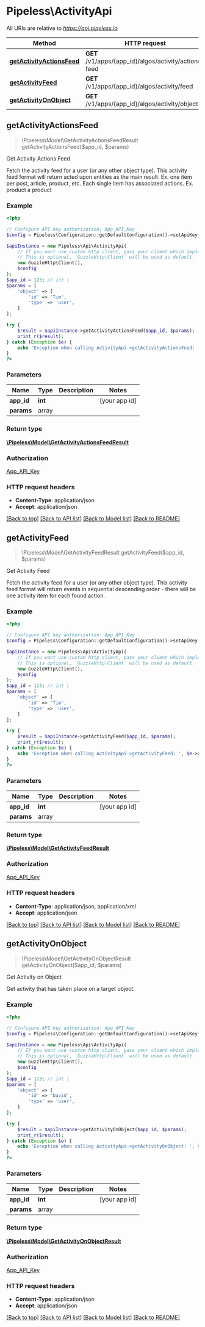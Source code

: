 # Pipeless\ActivityApi

All URIs are relative to *https://api.pipeless.io*

Method | HTTP request | Description
------------- | ------------- | -------------
[**getActivityActionsFeed**](ActivityApi.md#getActivityActionsFeed) | **GET** /v1/apps/{app_id}/algos/activity/actions-feed | Get Activity Actions Feed
[**getActivityFeed**](ActivityApi.md#getActivityFeed) | **GET** /v1/apps/{app_id}/algos/activity/feed | Get Activity Feed
[**getActivityOnObject**](ActivityApi.md#getActivityOnObject) | **GET** /v1/apps/{app_id}/algos/activity/object | Get Activity on Object



## getActivityActionsFeed

> \Pipeless\Model\GetActivityActionsFeedResult getActivityActionsFeed($app_id, $params)

Get Activity Actions Feed

Fetch the activity feed for a user (or any other object type). This activity feed format will return acted upon entities as the main result. Ex. one item per post, article, product, etc. Each single item has associated actions. Ex. product a product

### Example

```php
<?php

// Configure API key authorization: App_API_Key
$config = Pipeless\Configuration::getDefaultConfiguration()->setApiKey('Authorization', 'Bearer YOUR_API_KEY');

$apiInstance = new Pipeless\Api\ActivityApi(
    // If you want use custom http client, pass your client which implements `GuzzleHttp\ClientInterface`.
    // This is optional, `GuzzleHttp\Client` will be used as default.
    new GuzzleHttp\Client(),
    $config
);
$app_id = 123; // int | 
$params = [
    'object' => [
        'id' => 'Tim',
        'type' => 'user',
    ]
];

try {
    $result = $apiInstance->getActivityActionsFeed($app_id, $params);
    print_r($result);
} catch (Exception $e) {
    echo 'Exception when calling ActivityApi->getActivityActionsFeed: ', $e->getMessage(), PHP_EOL;
}
?>
```

### Parameters


Name | Type | Description  | Notes
------------- | ------------- | ------------- | -------------
 **app_id** | **int**|  | [your app id]
 **params** | array

### Return type

[**\Pipeless\Model\GetActivityActionsFeedResult**](../Model/GetActivityActionsFeedResult.md)

### Authorization

[App_API_Key](../../README.md#App_API_Key)

### HTTP request headers

- **Content-Type**: application/json
- **Accept**: application/json

[[Back to top]](#) [[Back to API list]](../../README.md#documentation-for-api-endpoints)
[[Back to Model list]](../../README.md#documentation-for-models)
[[Back to README]](../../README.md)


## getActivityFeed

> \Pipeless\Model\GetActivityFeedResult getActivityFeed($app_id, $params)

Get Activity Feed

Fetch the activity feed for a user (or any other object type). This activity feed format will return events in sequential descending order - there will be one activity item for each found action.

### Example

```php
<?php

// Configure API key authorization: App_API_Key
$config = Pipeless\Configuration::getDefaultConfiguration()->setApiKey('Authorization', 'Bearer YOUR_API_KEY');

$apiInstance = new Pipeless\Api\ActivityApi(
    // If you want use custom http client, pass your client which implements `GuzzleHttp\ClientInterface`.
    // This is optional, `GuzzleHttp\Client` will be used as default.
    new GuzzleHttp\Client(),
    $config
);
$app_id = 123; // int | 
$params = [
    'object' => [
        'id' => 'Tim',
        'type' => 'user',
    ]
];

try {
    $result = $apiInstance->getActivityFeed($app_id, $params);
    print_r($result);
} catch (Exception $e) {
    echo 'Exception when calling ActivityApi->getActivityFeed: ', $e->getMessage(), PHP_EOL;
}
?>
```

### Parameters


Name | Type | Description  | Notes
------------- | ------------- | ------------- | -------------
 **app_id** | **int**|  | [your app id]
 **params** | array

### Return type

[**\Pipeless\Model\GetActivityFeedResult**](../Model/GetActivityFeedResult.md)

### Authorization

[App_API_Key](../../README.md#App_API_Key)

### HTTP request headers

- **Content-Type**: application/json, application/xml
- **Accept**: application/json

[[Back to top]](#) [[Back to API list]](../../README.md#documentation-for-api-endpoints)
[[Back to Model list]](../../README.md#documentation-for-models)
[[Back to README]](../../README.md)


## getActivityOnObject

> \Pipeless\Model\GetActivityOnObjectResult getActivityOnObject($app_id, $params)

Get Activity on Object

Get activity that has taken place on a target object.

### Example

```php
<?php

// Configure API key authorization: App_API_Key
$config = Pipeless\Configuration::getDefaultConfiguration()->setApiKey('Authorization', 'Bearer YOUR_API_KEY');

$apiInstance = new Pipeless\Api\ActivityApi(
    // If you want use custom http client, pass your client which implements `GuzzleHttp\ClientInterface`.
    // This is optional, `GuzzleHttp\Client` will be used as default.
    new GuzzleHttp\Client(),
    $config
);
$app_id = 123; // int | 
$params = [
    'object' => [
        'id' => 'David',
        'type' => 'user',
    ]
];

try {
    $result = $apiInstance->getActivityOnObject($app_id, $params);
    print_r($result);
} catch (Exception $e) {
    echo 'Exception when calling ActivityApi->getActivityOnObject: ', $e->getMessage(), PHP_EOL;
}
?>
```

### Parameters


Name | Type | Description  | Notes
------------- | ------------- | ------------- | -------------
 **app_id** | **int**|  | [your app id]
 **params** | array

### Return type

[**\Pipeless\Model\GetActivityOnObjectResult**](../Model/GetActivityOnObjectResult.md)

### Authorization

[App_API_Key](../../README.md#App_API_Key)

### HTTP request headers

- **Content-Type**: application/json
- **Accept**: application/json

[[Back to top]](#) [[Back to API list]](../../README.md#documentation-for-api-endpoints)
[[Back to Model list]](../../README.md#documentation-for-models)
[[Back to README]](../../README.md)

